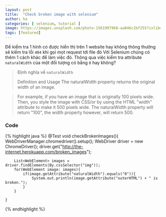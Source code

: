 ```yaml
---
layout: post
title:  "Check broken image with selenium"
author: ha
categories: [ selenium, tutorial ]
image: https://images.unsplash.com/photo-1561997968-aa846c2bf255?ixlib=rb-1.2.1&ixid=eyJhcHBfaWQiOjEyMDd9&auto=format&fit=crop&w=1234&q=80
tags: [featured]
---
```


Để kiểm tra 1 hình có được hiển thị trên 1 website hay không thông thường sẽ kiếm tra lỗi `404` khi gọi mọt request tới file đó
Với Selenium chúng có thêm 1 cách khác để làm việc đó. 
Thông qua việc kiểm tra attribute `naturalWidth` của một đối tượng có bằng `0` hay không?

> Định nghĩa về `naturalWidth` 
> 
>Definition and Usage
>The naturalWidth property returns the original width of an image.

>For example, if you have an image that is originally 100 pixels wide. Then, you style the image with CSS/or by using the HTML "width" attribute to make it 500 pixels wide. The naturalWidth property will return "100", the width property however, will return 500.

### Code
{% highlight java %}
@Test
    void checkBrokenImages(){
        WebDriverManager.chromedriver().setup();
        WebDriver driver = new ChromeDriver();
        driver.get("http://the-internet.herokuapp.com/broken_images");

        List<WebElement> images = driver.findElements(By.cssSelector("img"));
        for(WebElement image: images){
            if(image.getAttribute("naturalWidth").equals("0")){
                System.out.println(image.getAttribute("outerHTML") + " is broken.");
            }
        }

    }
{% endhighlight %}
